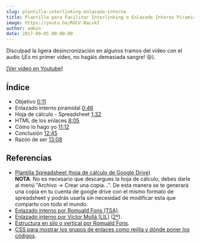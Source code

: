 ```yaml
---
slug: plantilla-interlinking-enlazado-interno
title: Plantilla para Facilitar Interlinking o Enlazado Interno Piramidal
image: https://youtu.be/ROCV-BaLxkI
author: admin
date: 2017-09-05 00:00:00
---
```

Disculpad la ligera desincronización en algunos tramos del vídeo con el audio (¡Es mi primer vídeo, no hagáis demasiada sangre! 😝).

[[Ver vídeo en Youtube]](https://www.youtube.com/watch?v=ROCV-BaLxkI)

## Índice

- Objetivo [0:11](https://www.youtube.com/watch?v=ROCV-BaLxkI&t=11 "[nofollow]")
- Enlazado interno piramidal [0:46](https://www.youtube.com/watch?v=ROCV-BaLxkI&t=46 "[nofollow]")
- Hoja de cálculo - Spreadsheet [1:32](https://www.youtube.com/watch?v=ROCV-BaLxkI&t=92 "[nofollow]")
- HTML de los enlaces [8:05](https://www.youtube.com/watch?v=ROCV-BaLxkI&t=485 "[nofollow]")
- Cómo lo hago yo [11:12](https://www.youtube.com/watch?v=ROCV-BaLxkI&t=672 "[nofollow]")
- Conclusión [12:45](https://www.youtube.com/watch?v=ROCV-BaLxkI&t=765 "[nofollow]")
- Razón de ser [13:08](https://www.youtube.com/watch?v=ROCV-BaLxkI&t=788 "[nofollow]")

## Referencias

- [Plantilla Spreadsheet (hoja de cálculo de Google Drive)](https://docs.google.com/spreadsheets/d/1PwIrUtag8Qfk3iYRdkBJctpMbrq5aZqzJN8qyipzu7s/edit "[nofollow]")<br>
**NOTA**: No es necesario que descargues la hoja de cálculo, debes darle al menú "Archivo → Crear una copia...". De esta manera se te generará una copia en tu cuenta de google drive con el mismo formato de spreadsheet y podrás usarla sin necesidad de modificar esta que comparto con todo el mundo.
- [Enlazado interno por Romuald Fons (TSA)](https://www.youtube.com/watch?v=ABb5hga1Yow "[nofollow]").
- [Enlazado interno por Víctor Mollá (LIL)](https://www.youtube.com/watch?v=ANfE5BAdxYc "[nofollow]") ([2º](https://www.youtube.com/watch?v=02z87OhdhwI "[nofollow]")).
- [Estructura en silo o vertical por Romuald Fons](https://www.youtube.com/watch?v=0wxiILqG0yM "[nofollow]").
- [CSS para mostrar los grupos de enlaces como rejilla y dónde poner los códigos](/rejilla-adaptable-sin-plugins-html-css/).